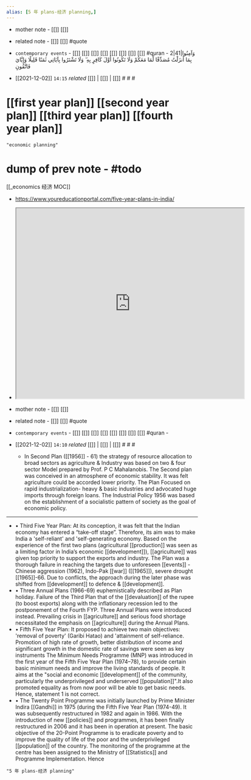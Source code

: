 ```yaml
---
alias: [5 年 plans-经济 planning,]
---
```

- mother note - [[]] [[]]
- related note - [[]] [[]] #quote 
- `contemporary events` - [[]] [[]] [[]] [[]] [[]] [[]] [[]] [[]] #quran - 2|41|وَآمِنُوا بِمَا أَنزَلْتُ مُصَدِّقًا لِّمَا مَعَكُمْ وَلَا تَكُونُوا أَوَّلَ كَافِرٍ بِهِ ۖ وَلَا تَشْتَرُوا بِآيَاتِي ثَمَنًا قَلِيلًا وَإِيَّايَ فَاتَّقُونِ

- [[2021-12-02]]  `14:15` _related_ [[]] | [[]] | [[]] # # #
# [[first year plan]] [[second year plan]] [[third year plan]] [[fourth  year plan]]

```query
"economic planning"
```

# dump of prev note - #todo 
[[_economics 经济 MOC]]
- https://www.youreducationportal.com/five-year-plans-in-india/
- <iframe src="https://docs.google.com/spreadsheets/d/1DwWQgeyhY1YQT8UCZerXsXWQUZ6HnMHWuxk6OvY2uV0/edit#gid=0" width="600" height="500" ></iframe>

- mother note - [[]] [[]]
- related note - [[]] [[]] #quote 
- `contemporary events` - [[]] [[]] [[]] [[]] [[]] [[]] [[]] [[]] #quran - 

- [[2021-12-02]]  `14:10` _related_ [[]] | [[]] | [[]] # # #
	- In Second Plan ([[1956]] - 61) the strategy of resource allocation to broad sectors as agriculture & Industry was based on two & four sector Model prepared by Prof. P C Mahalanobis. The Second plan was conceived in an atmosphere of economic stability. It was felt agriculture could be accorded lower priority. The Plan Focused on rapid industrialization- heavy & basic industries and advocated huge imports through foreign loans. The Industrial Policy 1956 was based on the establishment of a socialistic pattern of society as the goal of economic policy. 
***************************************
- • Third Five Year Plan: At its conception, it was felt that the Indian economy has entered a “take-off stage”.  Therefore,  its aim was to make  India a  'self-reliant'  and  'self-generating economy. Based on the experience of the first two plans  (agricultural [[production]] was seen as a limiting factor in India’s economic [[development]]),  [[agriculture]] was given top priority to support the exports and industry. The  Plan was a thorough failure in reaching the targets due to unforeseen [[events]]   -   Chinese aggression (1962), Indo-Pak [[war]] ([[1965]]), severe drought [[1965]]-66. Due to conflicts, the approach during the later phase was shifted from [[development]] to defence   &   [[development]].
 - • Three Annual Plans (1966-69) euphemistically described as Plan holiday. Failure of the Third  Plan that of the [[devaluation]] of the rupee (to boost exports)  along with the inflationary recession led to the postponement of the Fourth FYP. Three Annual Plans were introduced instead. Prevailing crisis in [[agriculture]] and serious food shortage necessitated the emphasis on [[agriculture]] during the Annual Plans.
 - • Fifth Five Year Plan: It proposed to achieve two main objectives: 'removal of poverty' (Garibi Hatao) and 'attainment of self-reliance. Promotion of high rate of growth, better distribution of income and significant growth in the domestic rate of savings were seen as key instruments The Minimum Needs Programme (MNP) was introduced in the first year of the Fifth Five Year Plan (1974–78), to provide certain basic minimum needs and improve the living standards of people. It aims at the "social and economic [[development]] of the community, particularly the underprivileged and underserved [[population]]".It also promoted equality as from now poor will be able to get basic needs. Hence, statement 1 is not correct.
 - • The Twenty Point Programme was initially launched by Prime Minister Indira [[Gandhi]] in 1975 (during the Fifth Five Year Plan (1974-49). It was subsequently restructured in 1982 and again in 1986. With the introduction of new [[policies]] and programmes, it has been finally restructured in 2006 and it has been in operation at present. The basic objective of the 20-Point Programme is to eradicate poverty and to improve the quality of life of the poor and the underprivileged [[population]] of the country. The monitoring of the programme at the centre has been assigned to the Ministry of [[Statistics]] and Programme Implementation. Hence

```query
"5 年 plans-经济 planning"
```